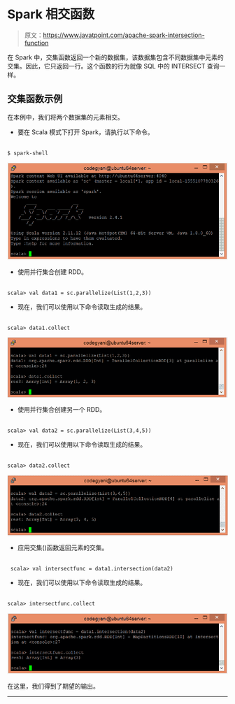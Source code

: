 # Spark 相交函数

> 原文：<https://www.javatpoint.com/apache-spark-intersection-function>

在 Spark 中，交集函数返回一个新的数据集，该数据集包含不同数据集中元素的交集。因此，它只返回一行。这个函数的行为就像 SQL 中的 INTERSECT 查询一样。

## 交集函数示例

在本例中，我们将两个数据集的元素相交。

*   要在 Scala 模式下打开 Spark，请执行以下命令。

```

$ spark-shell

```

![Spark Intersection Function](img/453929c702da3be81b95e79f56e1c249.png)

*   使用并行集合创建 RDD。

```

scala> val data1 = sc.parallelize(List(1,2,3))

```

*   现在，我们可以使用以下命令读取生成的结果。

```

scala> data1.collect

```

![Spark Intersection Function](img/4d04655bed18d8e8e76443353533f982.png)

*   使用并行集合创建另一个 RDD。

```

scala> val data2 = sc.parallelize(List(3,4,5))

```

*   现在，我们可以使用以下命令读取生成的结果。

```

scala> data2.collect

```

![Spark Intersection Function](img/351afdb9d7a2c44dbd5bbb7e086a30e4.png)

*   应用交集()函数返回元素的交集。

```

 scala> val intersectfunc = data1.intersection(data2)

```

*   现在，我们可以使用以下命令读取生成的结果。

```

scala> intersectfunc.collect

```

![Spark Intersection Function](img/cb61f1e359ffaf5dc905992aaa0b44f4.png)

在这里，我们得到了期望的输出。

* * *